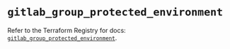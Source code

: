 # `gitlab_group_protected_environment`

Refer to the Terraform Registry for docs: [`gitlab_group_protected_environment`](https://registry.terraform.io/providers/gitlabhq/gitlab/17.9.0/docs/resources/group_protected_environment).
